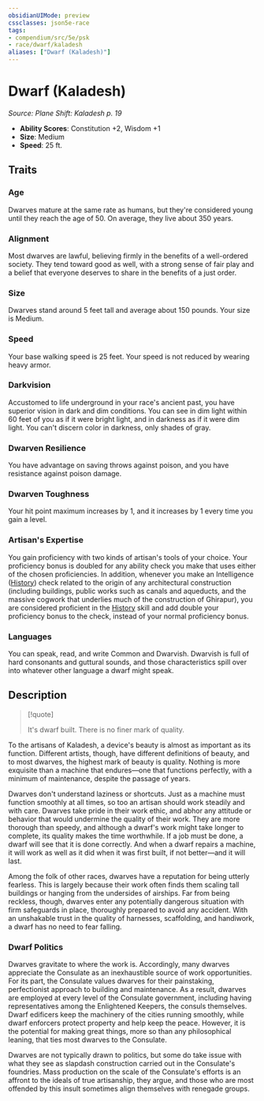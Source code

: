 ```yaml
---
obsidianUIMode: preview
cssclasses: json5e-race
tags:
- compendium/src/5e/psk
- race/dwarf/kaladesh
aliases: ["Dwarf (Kaladesh)"]
---
```

# Dwarf (Kaladesh)
*Source: Plane Shift: Kaladesh p. 19*  

- **Ability Scores**: Constitution +2, Wisdom +1
- **Size**: Medium
- **Speed**: 25 ft.

## Traits

### Age

Dwarves mature at the same rate as humans, but they're considered young until they reach the age of 50. On average, they live about 350 years.

### Alignment

Most dwarves are lawful, believing firmly in the benefits of a well-ordered society. They tend toward good as well, with a strong sense of fair play and a belief that everyone deserves to share in the benefits of a just order.

### Size

Dwarves stand around 5 feet tall and average about 150 pounds. Your size is Medium.

### Speed

Your base walking speed is 25 feet. Your speed is not reduced by wearing heavy armor.

### Darkvision

Accustomed to life underground in your race's ancient past, you have superior vision in dark and dim conditions. You can see in dim light within 60 feet of you as if it were bright light, and in darkness as if it were dim light. You can't discern color in darkness, only shades of gray.

### Dwarven Resilience

You have advantage on saving throws against poison, and you have resistance against poison damage.

### Dwarven Toughness

Your hit point maximum increases by 1, and it increases by 1 every time you gain a level.

### Artisan's Expertise

You gain proficiency with two kinds of artisan's tools of your choice. Your proficiency bonus is doubled for any ability check you make that uses either of the chosen proficiencies. In addition, whenever you make an Intelligence ([History](2-Mechanics/CLI/rules/skills.md#History)) check related to the origin of any architectural construction (including buildings, public works such as canals and aqueducts, and the massive cogwork that underlies much of the construction of Ghirapur), you are considered proficient in the [History](2-Mechanics/CLI/rules/skills.md#History) skill and add double your proficiency bonus to the check, instead of your normal proficiency bonus.

### Languages

You can speak, read, and write Common and Dwarvish. Dwarvish is full of hard consonants and guttural sounds, and those characteristics spill over into whatever other language a dwarf might speak.

## Description

> [!quote]  
> 
> It's dwarf built. There is no finer mark of quality.

To the artisans of Kaladesh, a device's beauty is almost as important as its function. Different artists, though, have different definitions of beauty, and to most dwarves, the highest mark of beauty is quality. Nothing is more exquisite than a machine that endures—one that functions perfectly, with a minimum of maintenance, despite the passage of years.

Dwarves don't understand laziness or shortcuts. Just as a machine must function smoothly at all times, so too an artisan should work steadily and with care. Dwarves take pride in their work ethic, and abhor any attitude or behavior that would undermine the quality of their work. They are more thorough than speedy, and although a dwarf's work might take longer to complete, its quality makes the time worthwhile. If a job must be done, a dwarf will see that it is done correctly. And when a dwarf repairs a machine, it will work as well as it did when it was first built, if not better—and it will last.

Among the folk of other races, dwarves have a reputation for being utterly fearless. This is largely because their work often finds them scaling tall buildings or hanging from the undersides of airships. Far from being reckless, though, dwarves enter any potentially dangerous situation with firm safeguards in place, thoroughly prepared to avoid any accident. With an unshakable trust in the quality of harnesses, scaffolding, and handiwork, a dwarf has no need to fear falling.

### Dwarf Politics

Dwarves gravitate to where the work is. Accordingly, many dwarves appreciate the Consulate as an inexhaustible source of work opportunities. For its part, the Consulate values dwarves for their painstaking, perfectionist approach to building and maintenance. As a result, dwarves are employed at every level of the Consulate government, including having representatives among the Enlightened Keepers, the consuls themselves. Dwarf edificers keep the machinery of the cities running smoothly, while dwarf enforcers protect property and help keep the peace. However, it is the potential for making great things, more so than any philosophical leaning, that ties most dwarves to the Consulate.

Dwarves are not typically drawn to politics, but some do take issue with what they see as slapdash construction carried out in the Consulate's foundries. Mass production on the scale of the Consulate's efforts is an affront to the ideals of true artisanship, they argue, and those who are most offended by this insult sometimes align themselves with renegade groups.
